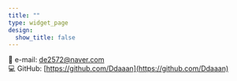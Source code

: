 ```yaml
---
title: ""
type: widget_page
design:
  show_title: false
---
```


📧 e-mail: [de2572@naver.com](mailto:de2572@naver.com)  
💻 GitHub: [https://github.com/Ddaaan](https://github.com/Ddaaan)
